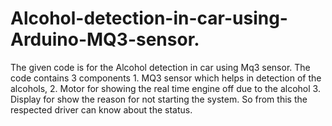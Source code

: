 # Alcohol-detection-in-car-using-Arduino-MQ3-sensor.
The given code is for the Alcohol detection in car using Mq3 sensor. The code contains 3 components 1. MQ3 sensor which helps in detection of the alcohols, 2. Motor for showing the real time engine off due to the alcohol 3. Display for show the reason for not starting the system. So from this the respected driver can know about the status.
